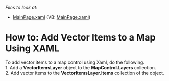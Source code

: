 <!-- default file list -->
*Files to look at*:

* [MainPage.xaml](./CS/HowToGenerateItems/MainPage.xaml) (VB: [MainPage.xaml](./VB/HowToGenerateItems/MainPage.xaml))
<!-- default file list end -->
# How to: Add Vector Items to a Map Using XAML


To add vector items to a map control using Xaml, do the following. <br>1. Add a <strong>VectorItemsLayer</strong> object to the <strong>MapControl.Layers</strong> collection.<br>2. Add vector items to the <strong>VectorItemsLayer.Items</strong> collection of the object.

<br/>


